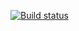 [![Build status](https://build.appcenter.ms/v0.1/apps/6d40fb7c-d974-4a13-8d68-0af3f8e0ae8f/branches/dev/badge)](https://appcenter.ms)
